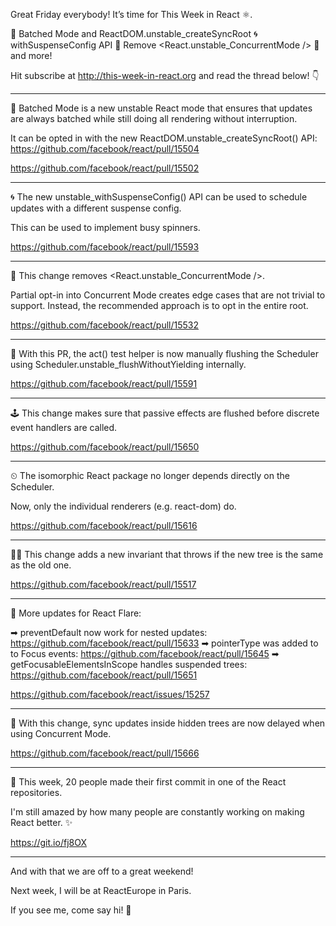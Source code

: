 Great Friday everybody! It’s time for This Week in React ⚛️.

🔋 Batched Mode and ReactDOM.unstable_createSyncRoot
🌀 withSuspenseConfig API
👋 Remove <React.unstable_ConcurrentMode />
👀 and more!

Hit subscribe at http://this-week-in-react.org and read the thread below! 👇

---

🔋 Batched Mode is a new unstable React mode that ensures that updates are always batched while still doing all rendering without interruption.

It can be opted in with the new ReactDOM.unstable_createSyncRoot() API: https://github.com/facebook/react/pull/15504

https://github.com/facebook/react/pull/15502

---

🌀 The new unstable_withSuspenseConfig() API can be used to schedule updates with a different suspense config.

This can be used to implement busy spinners.

https://github.com/facebook/react/pull/15593

---

👋 This change removes <React.unstable_ConcurrentMode />.

Partial opt-in into Concurrent Mode creates edge cases that are not trivial to support. Instead, the recommended approach is to opt in the entire root.

https://github.com/facebook/react/pull/15532

---

🧪 With this PR, the act() test helper is now manually flushing the Scheduler using Scheduler.unstable_flushWithoutYielding internally.

https://github.com/facebook/react/pull/15591

---

🕹 This change makes sure that passive effects are flushed before discrete event handlers are called.

https://github.com/facebook/react/pull/15650

---

⏲ The isomorphic React package no longer depends directly on the Scheduler.

Now, only the individual renderers (e.g. react-dom) do.

https://github.com/facebook/react/pull/15616

---

🙅‍♀️ This change adds a new invariant that throws if the new tree is the same as the old one.

https://github.com/facebook/react/pull/15517

---

🎇 More updates for React Flare:

➡ preventDefault now work for nested updates: https://github.com/facebook/react/pull/15633
➡ pointerType was added to to Focus events: https://github.com/facebook/react/pull/15645
➡ getFocusableElementsInScope handles suspended trees: https://github.com/facebook/react/pull/15651

https://github.com/facebook/react/issues/15257

---

🛑 With this change, sync updates inside hidden trees are now delayed when using Concurrent Mode.

https://github.com/facebook/react/pull/15666

---

👏 This week, 20 people made their first commit in one of the React repositories.

I'm still amazed by how many people are constantly working on making React better. ✨

https://git.io/fj8OX

---

And with that we are off to a great weekend!

Next week, I will be at ReactEurope in Paris.

If you see me, come say hi! 👋
